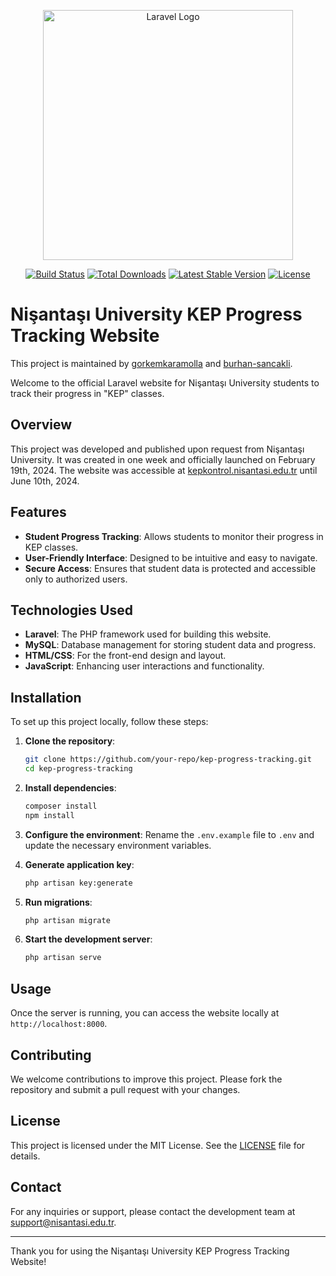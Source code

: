 <p align="center"><a href="https://laravel.com" target="_blank"><img src="https://raw.githubusercontent.com/laravel/art/master/logo-lockup/5%20SVG/2%20CMYK/1%20Full%20Color/laravel-logolockup-cmyk-red.svg" width="400" alt="Laravel Logo"></a></p>

<p align="center">
<a href="https://github.com/laravel/framework/actions"><img src="https://github.com/laravel/framework/workflows/tests/badge.svg" alt="Build Status"></a>
<a href="https://packagist.org/packages/laravel/framework"><img src="https://img.shields.io/packagist/dt/laravel/framework" alt="Total Downloads"></a>
<a href="https://packagist.org/packages/laravel/framework"><img src="https://img.shields.io/packagist/v/laravel/framework" alt="Latest Stable Version"></a>
<a href="https://packagist.org/packages/laravel/framework"><img src="https://img.shields.io/packagist/l/laravel/framework" alt="License"></a>
</p>

# Nişantaşı University KEP Progress Tracking Website

This project is maintained by [gorkemkaramolla](https://github.com/gorkemkaramolla) and [burhan-sancakli](https://github.com/burhan-sancakli).

Welcome to the official Laravel website for Nişantaşı University students to track their progress in "KEP" classes.

## Overview

This project was developed and published upon request from Nişantaşı University. It was created in one week and officially launched on February 19th, 2024. The website was accessible at [kepkontrol.nisantasi.edu.tr](http://kepkontrol.nisantasi.edu.tr) until June 10th, 2024.

## Features

- **Student Progress Tracking**: Allows students to monitor their progress in KEP classes.
- **User-Friendly Interface**: Designed to be intuitive and easy to navigate.
- **Secure Access**: Ensures that student data is protected and accessible only to authorized users.

## Technologies Used

- **Laravel**: The PHP framework used for building this website.
- **MySQL**: Database management for storing student data and progress.
- **HTML/CSS**: For the front-end design and layout.
- **JavaScript**: Enhancing user interactions and functionality.

## Installation

To set up this project locally, follow these steps:

1. **Clone the repository**:
   ```bash
   git clone https://github.com/your-repo/kep-progress-tracking.git
   cd kep-progress-tracking
   ```

2. **Install dependencies**:
   ```bash
   composer install
   npm install
   ```

3. **Configure the environment**:
   Rename the `.env.example` file to `.env` and update the necessary environment variables.

4. **Generate application key**:
   ```bash
   php artisan key:generate
   ```

5. **Run migrations**:
   ```bash
   php artisan migrate
   ```

6. **Start the development server**:
   ```bash
   php artisan serve
   ```

## Usage

Once the server is running, you can access the website locally at `http://localhost:8000`.

## Contributing

We welcome contributions to improve this project. Please fork the repository and submit a pull request with your changes.

## License

This project is licensed under the MIT License. See the [LICENSE](LICENSE) file for details.

## Contact

For any inquiries or support, please contact the development team at [support@nisantasi.edu.tr](mailto:support@nisantasi.edu.tr).

---

Thank you for using the Nişantaşı University KEP Progress Tracking Website!
